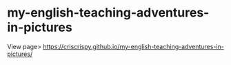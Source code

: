 # my-english-teaching-adventures-in-pictures

View page> https://criscrispy.github.io/my-english-teaching-adventures-in-pictures/
